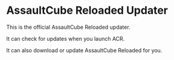 AssaultCube Reloaded Updater
=====
This is the official AssaultCube Reloaded updater.

It can check for updates when you launch ACR.

It can also download or update AssaultCube Reloaded for you.
